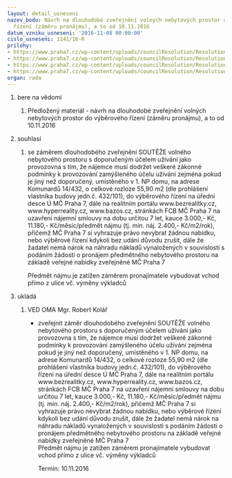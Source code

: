 ```yaml
---
layout: detail_usneseni
nazev_bodu: Návrh na dlouhodobé zveřejnění volných nebytových prostor do výběrového
  řízení (záměru pronájmu), a to od 10.11.2016
datum_vzniku_usneseni: '2016-11-08 00:00:00'
cislo_usneseni: 1141/16-R
prilohy:
- https://www.praha7.cz/wp-content/uploads/councilResolution/Resolutions/27619/export/c1Duvodovazprava~131684.doc
- https://www.praha7.cz/wp-content/uploads/councilResolution/Resolutions/27619/export/c2zamer_Komunardu14_101~131685.doc
- https://www.praha7.cz/wp-content/uploads/councilResolution/Resolutions/27619/export/c3Komunardu14_101~131686.pdf
- https://www.praha7.cz/wp-content/uploads/councilResolution/Resolutions/27619/export/export~297373.pdf
organ: rada
---
```

<ol id="urzList" class="urzList_view"><li id="" class="urzClass1"><span name="1">bere na vědomí</span><ol class="urzOlClass"><li style="text-align: left;" id="" class="urzClass2"><span><p>Předložený materiál - návrh na dlouhodobé zveřejnění volných nebytových prostor do výběrového řízení (záměru pronájmu), a to od 10.11.2016</p></span></li></ol></li><li id="" class="urzClass1"><span name="26">souhlasí</span><ol class="urzOlClass"><li style="text-align: left;" id="" class="urzClass2"><span><p>se záměrem dlouhodobého zveřejnění SOUTĚŽE volného nebytového prostoru s doporučeným účelem užívání jako provozovna s tím, že nájemce musí dodržet veškeré zákonné podmínky k provozování zamýšleného účelu užívání zejména pokud je jiný než doporučený, umístěného v 1. NP domu, na adrese Komunardů 14/432, o celkové rozloze 55,90 m2 (dle prohlášení vlastníka budovy jedn.č. 432/101), do výběrového řízení na úřední desce Ú MČ Praha 7, dále na realitním portálu www.bezrealitky.cz, www.hyperreality.cz, www.bazos.cz, stránkách FCB MČ Praha 7 na uzavření nájemní smlouvy na dobu určitou 7 let, kauce 3.000,- Kč, 11.180,- Kč/měsíc/předmět nájmu (tj. min. náj. 2.400,- Kč/m2/rok), přičemž MČ Praha 7 si vyhrazuje právo nevybrat žádnou nabídku, nebo výběrové řízení kdykoli bez udání důvodu zrušit, dále že žadatel nemá nárok na náhradu nákladů vynaložených v souvislosti s podáním žádosti o pronájem předmětného nebytového prostoru na základě veřejné nabídky zveřejněné MČ Praha 7</p><p>Předmět nájmu je zatížen záměrem pronajímatele vybudovat vchod přímo z ulice vč. výměny výkladců</p></span></li></ol></li><li class="urzClass1" id="urzUkoly"><span name="1">ukládá</span><ol class="urzOlClass"><li class="urzClass2"><span><p>VED OMA Mgr. Robert Kolář</p></span><ul class="urzUlClass"><li class="urzClass3"><span><p>zveřejnit záměr dlouhodobého zveřejnění SOUTĚŽE volného nebytového prostoru s doporučeným  účelem užívání jako provozovna s tím, že nájemce musí dodržet veškeré zákonné podmínky  k provozování zamýšleného účelu užívání zejména pokud je jiný než doporučený, umístěného v 1. NP domu, na adrese Komunardů 14/432, o celkové rozloze 55,90 m2 (dle prohlášení vlastníka budovy jedn.č. 432/101), do výběrového řízení na úřední desce Ú MČ Praha 7, dále na realitním portálu www.bezrealitky.cz, www.hyperreality.cz, www.bazos.cz, stránkách FCB MČ Praha 7 na uzavření nájemní smlouvy na dobu určitou 7 let, kauce 3.000,- Kč,  11.180,- Kč/měsíc/předmět nájmu (tj. min. náj. 2.400,- Kč/m2/rok), přičemž MČ Praha 7 si vyhrazuje právo nevybrat žádnou nabídku, nebo výběrové řízení kdykoli bez udání důvodu zrušit, dále že žadatel nemá nárok na náhradu nákladů vynaložených v souvislosti s podáním žádosti o pronájem předmětného nebytového prostoru na základě veřejné nabídky zveřejněné MČ Praha 7<br>Předmět nájmu je zatížen záměrem pronajímatele vybudovat vchod přímo z ulice vč. výměny výkladců</p></span><span class="urzUkolTermin">  Termín:&nbsp;10.11.2016</span></li></ul></li></ol></li></ol>